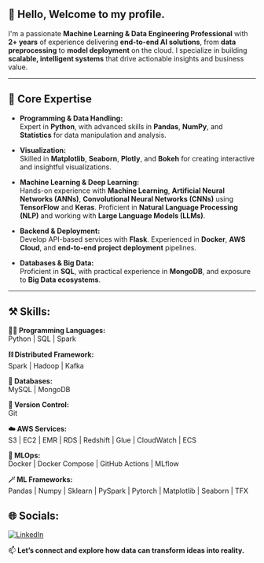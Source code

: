 <h2>👋 Hello, Welcome to my profile. </h2>

I'm a passionate **Machine Learning & Data Engineering Professional** with **2+ years** of experience delivering **end-to-end AI solutions**, from **data preprocessing** to **model deployment** on the cloud. I specialize in building **scalable, intelligent systems** that drive actionable insights and business value.

---

## 💼 Core Expertise

- **Programming & Data Handling:**  
  Expert in **Python**, with advanced skills in **Pandas**, **NumPy**, and **Statistics** for data manipulation and analysis.

- **Visualization:**  
  Skilled in **Matplotlib**, **Seaborn**, **Plotly**, and **Bokeh** for creating interactive and insightful visualizations.

- **Machine Learning & Deep Learning:**  
  Hands-on experience with **Machine Learning**, **Artificial Neural Networks (ANNs)**, **Convolutional Neural Networks (CNNs)** using **TensorFlow** and **Keras**. Proficient in **Natural Language Processing (NLP)** and working with **Large Language Models (LLMs)**.

- **Backend & Deployment:**  
  Develop API-based services with **Flask**. Experienced in **Docker**, **AWS Cloud**, and **end-to-end project deployment** pipelines.

- **Databases & Big Data:**  
  Proficient in **SQL**, with practical experience in **MongoDB**, and exposure to **Big Data ecosystems**.

---
## ⚒️ Skills:

<b> 🧑‍💻 Programming Languages: </b><br>
Python | SQL | Spark

<b> ⛓️ Distributed Framework: </b><br>
Spark | Hadoop | Kafka 

<b> 💾 Databases: </b><br>
MySQL | MongoDB 

<b> 🧬 Version Control: </b><br>
Git 

<b> ☁️ AWS Services: </b> <br>
S3 | EC2 | EMR | RDS | Redshift | Glue | CloudWatch |
ECS

<b> 🚀 MLOps: </b><br>
Docker | Docker Compose | GitHub Actions | MLflow

<b> 🪄 ML Frameworks: </b><br>
Pandas | Numpy | Sklearn | PySpark | Pytorch |
Matplotlib | Seaborn | TFX


## 🌐 Socials:
[![LinkedIn](https://img.shields.io/badge/LinkedIn-%230077B5.svg?logo=linkedin&logoColor=white)](https://linkedin.com/in/bhavesh-mina/) 

📫 **Let’s connect and explore how data can transform ideas into reality.**
